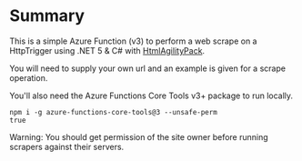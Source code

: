 # Summary

This is a simple Azure Function (v3) to perform a web scrape on a HttpTrigger using .NET 5 & C# with <a href="https://www.nuget.org/packages/HtmlAgilityPack/">HtmlAgilityPack</a>.

You will need to supply your own url and an example is given for a scrape operation.

You'll also need the Azure Functions Core Tools v3+ package to run locally.

<code>npm i -g azure-functions-core-tools@3 --unsafe-perm true</code>

Warning: You should get permission of the site owner before running scrapers against their servers.
